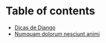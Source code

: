 # Table of contents

* [Dicas de Django](README.md)
* [Numquam dolorum nesciunt animi](numquam-dolorum-nesciunt-animi.md)

